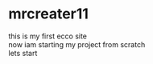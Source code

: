 # mrcreater11
this is my first ecco site 
<br>
now iam starting my project from scratch
<br>
lets start
